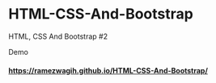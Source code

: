 # HTML-CSS-And-Bootstrap
HTML, CSS And Bootstrap #2

Demo

#### https://ramezwagih.github.io/HTML-CSS-And-Bootstrap/
